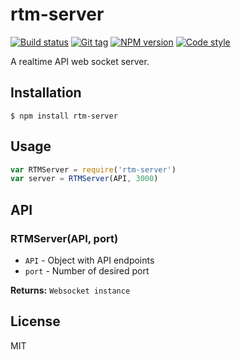 # rtm-server

[![Build status][travis-image]][travis-url]
[![Git tag][git-image]][git-url]
[![NPM version][npm-image]][npm-url]
[![Code style][standard-image]][standard-url]

A realtime API web socket server.

## Installation

    $ npm install rtm-server

## Usage

```js
var RTMServer = require('rtm-server')
var server = RTMServer(API, 3000)
```

## API

### RTMServer(API, port)

- `API` - Object with API endpoints
- `port` - Number of desired port

**Returns:** `Websocket instance`

## License

MIT

[travis-image]: https://img.shields.io/travis/danleavitt0/rtm-server.svg
[travis-url]: https://travis-ci.org/danleavitt0/rtm-server
[git-image]: https://img.shields.io/github/tag/danleavitt0/rtm-server.svg
[git-url]: https://github.com/danleavitt0/rtm-server
[standard-image]: https://img.shields.io/badge/code%20style-standard-brightgreen.svg?style=flat-square
[standard-url]: https://github.com/feross/standard
[npm-image]: https://img.shields.io/npm/v/rtm-server.svg
[npm-url]: https://npmjs.org/package/rtm-server
